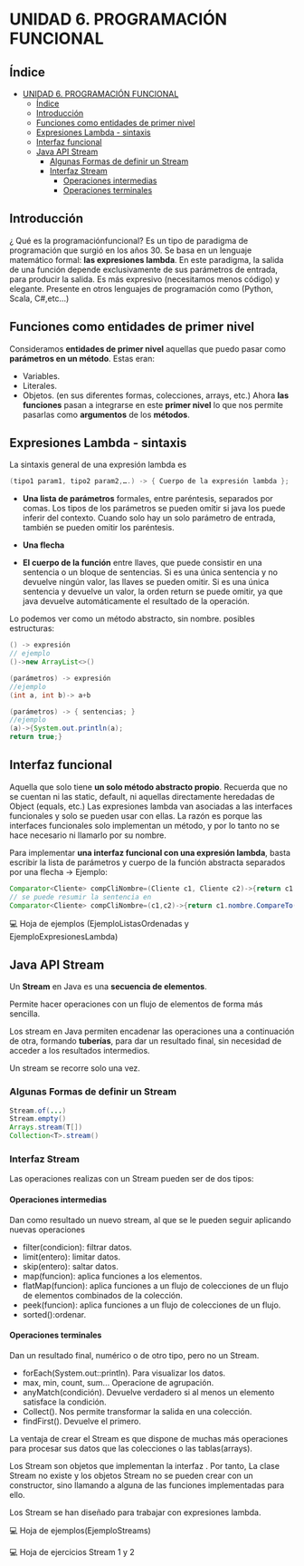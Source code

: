 # UNIDAD 6. PROGRAMACIÓN FUNCIONAL
## Índice
- [UNIDAD 6. PROGRAMACIÓN FUNCIONAL](#unidad-6-programación-funcional)
  - [Índice](#índice)
  - [Introducción](#introducción)
  - [Funciones como entidades de primer nivel](#funciones-como-entidades-de-primer-nivel)
  - [Expresiones Lambda - sintaxis](#expresiones-lambda---sintaxis)
  - [Interfaz funcional](#interfaz-funcional)
  - [Java API Stream](#java-api-stream)
    - [Algunas Formas de definir un Stream](#algunas-formas-de-definir-un-stream)
    - [Interfaz Stream](#interfaz-stream)
      - [Operaciones intermedias](#operaciones-intermedias)
      - [Operaciones terminales](#operaciones-terminales)

## Introducción
¿ Qué es la programaciónfuncional?
Es un tipo de paradigma de programación que surgió en los años 30.
Se basa en un lenguaje matemático formal: __las expresiones lambda__.
En este paradigma, la salida de una función depende exclusivamente de sus parámetros de entrada, para producir la salida.
Es más expresivo (necesitamos menos código) y elegante.
Presente en otros lenguajes de programación como (Python, Scala, C#,etc...)

## Funciones como entidades de primer nivel
Consideramos __entidades de primer nivel__ aquellas que puedo pasar como __parámetros en un método__. Estas eran:
* Variables.
* Literales.
* Objetos. (en sus diferentes formas, colecciones, arrays, etc.)
Ahora __las funciones__ pasan a integrarse en este __primer nivel__ lo que nos permite pasarlas como __argumentos__ de los __métodos__.

## Expresiones Lambda - sintaxis
La sintaxis general de una expresión lambda es
```java
(tipo1 param1, tipo2 param2,….) -> { Cuerpo de la expresión lambda };
```
* __Una lista de parámetros__ formales, entre paréntesis, separados por comas. Los tipos de los parámetros se pueden omitir si java los puede inferir del contexto. Cuando solo hay un solo parámetro de entrada, también se pueden omitir los paréntesis.
  
* __Una flecha__
  
* __El cuerpo de la función__ entre llaves, que puede consistir en una sentencia o un bloque de sentencias. Si es una única sentencia y no devuelve ningún valor, las llaves se pueden omitir. Si es una única sentencia y devuelve un valor, la orden return se puede omitir, ya que java devuelve automáticamente el resultado de la operación.

Lo podemos ver como un método abstracto, sin nombre.
posibles estructuras:
```java
() -> expresión   
// ejemplo
()->new ArrayList<>()

(parámetros) -> expresión
//ejemplo
(int a, int b)-> a+b

(parámetros) -> { sentencias; }
//ejemplo
(a)->{System.out.println(a);
return true;}
```
## Interfaz funcional
Aquella que solo tiene __un solo método abstracto propio__.
Recuerda que no se cuentan ni las static, default, ni aquellas directamente heredadas de Object (equals, etc.)
Las expresiones lambda van asociadas a las interfaces funcionales y solo se pueden usar con ellas. La razón es porque las interfaces funcionales solo implementan un método, y por lo tanto no se hace necesario ni llamarlo por su nombre.

Para implementar __una interfaz funcional con una expresión lambda__, basta escribir la lista de parámetros y cuerpo de la función abstracta separados por una flecha ->
Ejemplo:
```java
Comparator<Cliente> compCliNombre=(Cliente c1, Cliente c2)->{return c1.nombre.CompareTo(c2.nombre);};
// se puede resumir la sentencia en 
Comparator<Cliente> compCliNombre=(c1,c2)->{return c1.nombre.CompareTo(c2.nombre);};
```
:computer: Hoja de ejemplos (EjemploListasOrdenadas y EjemploExpresionesLambda)

<div class="page"/>

## Java API Stream
Un __Stream__ en Java es una __secuencia de elementos__.

Permite hacer operaciones con un flujo de elementos de forma más sencilla.

Los stream en Java permiten encadenar las operaciones una a continuación de otra, formando __tuberías__, para dar un resultado final, sin necesidad de acceder a los resultados intermedios.

Un stream se recorre solo una vez.

### Algunas Formas de definir un Stream
```java
Stream.of(...) 
Stream.empty()
Arrays.stream(T[])
Collection<T>.stream()
```
### Interfaz Stream
Las operaciones realizas con un Stream pueden ser de dos tipos:

#### Operaciones intermedias
Dan como resultado un nuevo stream, al que se le pueden seguir aplicando nuevas operaciones

* filter(condicion): filtrar datos.
* limit(entero): limitar datos.
* skip(entero): saltar datos.
* map(funcion): aplica funciones a los elementos.
* flatMap(funcion): aplica funciones a un flujo de colecciones de un flujo de elementos combinados de la colección.
* peek(funcion): aplica funciones a un flujo de colecciones de un flujo. 
* sorted():ordenar.
  
#### Operaciones terminales
Dan un resultado final, numérico o de otro tipo, pero no un Stream.

* forEach(System.out::println). Para visualizar los datos.
* max, min, count, sum... Operacione de agrupación.
* anyMatch(condición). Devuelve verdadero si al menos un elemento satisface la condición.
* Collect(). Nos permite transformar la salida en una colección.
* findFirst(). Devuelve el primero.

La ventaja de crear el Stream es que dispone de muchas más operaciones para procesar sus datos que las colecciones o las tablas(arrays).

Los Stream son objetos que implementan la interfaz . Por tanto, La clase Stream no existe y los objetos Stream no se pueden crear con un constructor, sino llamando a alguna de las funciones implementadas para ello.

Los Stream se han diseñado para trabajar con expresiones lambda.

:computer: Hoja de ejemplos(EjemploStreams)

:computer: Hoja de ejercicios Stream 1 y 2